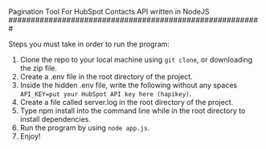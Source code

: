 Pagination Tool For HubSpot Contacts API written in NodeJS
#########################################################

Steps you must take in order to run the program:

1. Clone the repo to your local machine using `git clone`, or downloading the zip file.
2. Create a .env file in the root directory of the project.
3. Inside the hidden .env file, write the following without any spaces `API_KEY=put your HubSpot API key here (hapikey)`.
4. Create a file called server.log in the root directory of the project.
5. Type npm install into the command line while in the root directory to install dependencies.
6. Run the program by using `node app.js`.
7. Enjoy!